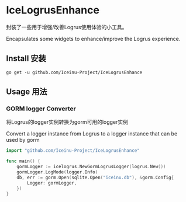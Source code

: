 # IceLogrusEnhance

封装了一些用于增强/改善Logrus使用体验的小工具。

Encapsulates some widgets to enhance/improve the Logrus experience.

## Install 安装

```shell
go get -u github.com/Iceinu-Project/IceLogrusEnhance
```

## Usage 用法

### GORM logger Converter

将Logrus的logger实例转换为gorm可用的logger实例

Convert a logger instance from Logrus to a logger instance that can be used by gorm

```go
import "github.com/Iceinu-Project/IceLogrusEnhance"

func main() {
    gormLogger := icelogrus.NewGormLogrusLogger(logrus.New())
    gormLogger.LogMode(logger.Info)
    db, err := gorm.Open(sqlite.Open("iceinu.db"), &gorm.Config{
        Logger: gormLogger,
    })
}
```
